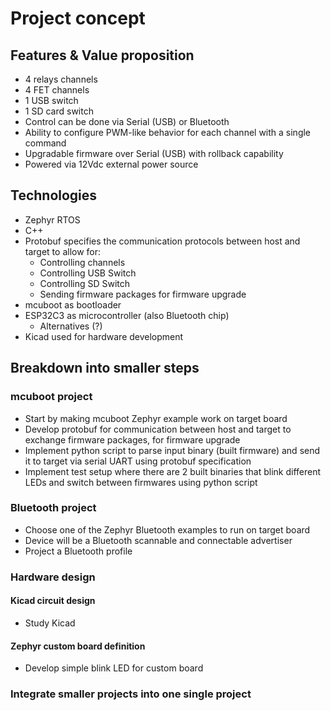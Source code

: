 # Project concept

## Features & Value proposition
- 4 relays channels
- 4 FET channels
- 1 USB switch
- 1 SD card switch
- Control can be done via Serial (USB) or Bluetooth
- Ability to configure PWM-like behavior for each channel with a single command
- Upgradable firmware over Serial (USB) with rollback capability
- Powered via 12Vdc external power source

## Technologies
- Zephyr RTOS
- C++
- Protobuf specifies the communication protocols between host and target to allow for:
    - Controlling channels
    - Controlling USB Switch
    - Controlling SD Switch
    - Sending firmware packages for firmware upgrade
- mcuboot as bootloader
- ESP32C3 as microcontroller (also Bluetooth chip)
    - Alternatives (?)
- Kicad used for hardware development

## Breakdown into smaller steps
### mcuboot project
- Start by making mcuboot Zephyr example work on target board
- Develop protobuf for communication between host and target to exchange firmware packages, for firmware upgrade
- Implement python script to parse input binary (built firmware) and send it to target via serial UART using protobuf specification
- Implement test setup where there are 2 built binaries that blink different LEDs and switch between firmwares using python script

### Bluetooth project
- Choose one of the Zephyr Bluetooth examples to run on target board
- Device will be a Bluetooth scannable and connectable advertiser
- Project a Bluetooth profile

### Hardware design
#### Kicad circuit design
- Study Kicad
#### Zephyr custom board definition
- Develop simple blink LED for custom board

### Integrate smaller projects into one single project